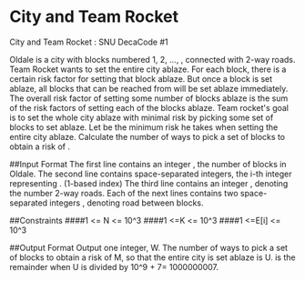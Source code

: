 # City and Team Rocket
City and Team Rocket : SNU DecaCode #1

Oldale is a city with blocks numbered 1, 2, ..., , connected with 2-way roads. Team Rocket wants to
set the entire city ablaze. For each block, there is a certain risk factor for setting that block ablaze. But
once a block is set ablaze, all blocks that can be reached from will be set ablaze immediately.
The overall risk factor of setting some number of blocks ablaze is the sum of the risk factors of setting each
of the blocks ablaze. Team rocket's goal is to set the whole city ablaze with minimal risk by picking some set
of blocks to set ablaze. Let be the minimum risk he takes when setting the entire city ablaze. Calculate
the number of ways to pick a set of blocks to obtain a risk of .

##Input Format
The first line contains an integer , the number of blocks in Oldale.
The second line contains space-separated integers, the i-th integer representing . (1-based index)
The third line contains an integer , denoting the number 2-way roads.
Each of the next lines contains two space-separated integers , denoting road between blocks.

##Constraints
####1 <= N <= 10^3 
####1 <=K <= 10^3 
####1 <=E[i] <= 10^3 

##Output Format
Output one integer, W. The number of ways to pick a set of blocks to obtain a risk of M, so that the entire
city is set ablaze is U. is the remainder when U is divided by 10^9 + 7= 1000000007.
